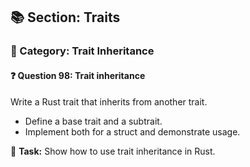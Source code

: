 ## 📚 Section: Traits  
### 🔹 Category: Trait Inheritance  
#### ❓ Question 98: Trait inheritance

Write a Rust trait that inherits from another trait.

- Define a base trait and a subtrait.
- Implement both for a struct and demonstrate usage.

🔧 **Task:** Show how to use trait inheritance in Rust.
